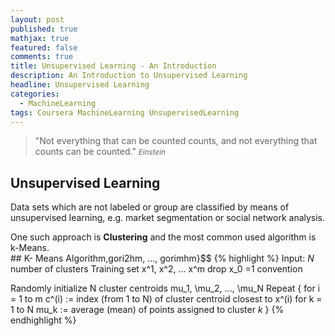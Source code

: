 ```yaml
---
layout: post
published: true
mathjax: true
featured: false
comments: true
title: Unsupervised Learning - An Introduction
description: An Introduction to Unsupervised Learning
headline: Unsupervised Learning
categories:
  - MachineLearning
tags: Coursera MachineLearning UnsupervisedLearning
---
```

>&quot;Not everything that can be counted counts, and not everything that counts can be counted.&quot;
><small><cite title="Einstein">Einstein</cite></small>

## Unsupervised Learning
Data sets which are not labeled or group are classified by means of unsupervised learning, e.g. market segmentation or social network analysis.

One such approach is **Clustering** and the most common used algorithm is k-Means.
\
\## K- Means Algorithm,gori2hm, ..., gorimhm}$$
{% highlight %}
Input:
	*N* number of clusters
    Training set x^1, x^2, ... x^m
	drop x_0 =1 convention

Randomly initialize N cluster centroids mu_1, \mu_2, ..., \mu_N
Repeat {
	for i = 1 to m
    	c^(i) := index (from 1 to N) of cluster centroid closest to x^(i)
    for k = 1 to N
    	mu_k := average (mean) of points assigned to cluster *k*
}
{% endhighlight %}